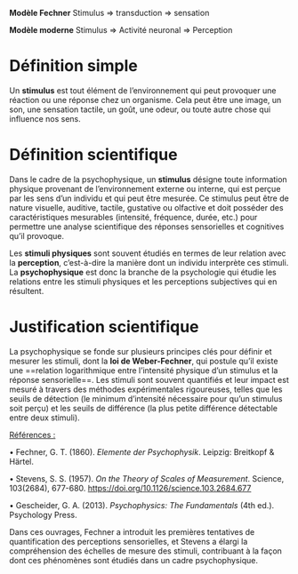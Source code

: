 **Modèle Fechner**
Stimulus $\Rightarrow$ transduction  $\Rightarrow$ sensation

**Modèle moderne**
Stimulus  $\Rightarrow$ Activité neuronal  $\Rightarrow$ Perception


# Définition simple

Un **stimulus** est tout élément de l’environnement qui peut provoquer une réaction ou une réponse chez un organisme. Cela peut être une image, un son, une sensation tactile, un goût, une odeur, ou toute autre chose qui influence nos sens.

# Définition scientifique

Dans le cadre de la psychophysique, un **stimulus** désigne toute information physique provenant de l’environnement externe ou interne, qui est perçue par les sens d’un individu et qui peut être mesurée. Ce stimulus peut être de nature visuelle, auditive, tactile, gustative ou olfactive et doit posséder des caractéristiques mesurables (intensité, fréquence, durée, etc.) pour permettre une analyse scientifique des réponses sensorielles et cognitives qu’il provoque.

Les **stimuli physiques** sont souvent étudiés en termes de leur relation avec la **perception**, c’est-à-dire la manière dont un individu interprète ces stimuli. La **psychophysique** est donc la branche de la psychologie qui étudie les relations entre les stimuli physiques et les perceptions subjectives qui en résultent.


# Justification scientifique

La psychophysique se fonde sur plusieurs principes clés pour définir et mesurer les stimuli, dont la **loi de Weber-Fechner**, qui postule qu’il existe une ==relation logarithmique entre l’intensité physique d’un stimulus et la réponse sensorielle==. Les stimuli sont souvent quantifiés et leur impact est mesuré à travers des méthodes expérimentales rigoureuses, telles que les seuils de détection (le minimum d’intensité nécessaire pour qu’un stimulus soit perçu) et les seuils de différence (la plus petite différence détectable entre deux stimuli).

<u>Références :</u>

• Fechner, G. T. (1860). _Elemente der Psychophysik_. Leipzig: Breitkopf & Härtel.

• Stevens, S. S. (1957). _On the Theory of Scales of Measurement_. Science, 103(2684), 677-680. https://doi.org/10.1126/science.103.2684.677

• Gescheider, G. A. (2013). _Psychophysics: The Fundamentals_ (4th ed.). Psychology Press.

Dans ces ouvrages, Fechner a introduit les premières tentatives de quantification des perceptions sensorielles, et Stevens a élargi la compréhension des échelles de mesure des stimuli, contribuant à la façon dont ces phénomènes sont étudiés dans un cadre psychophysique.